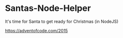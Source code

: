 # Santas-Node-Helper
It's time for Santa to get ready for Christmas (in NodeJS)

https://adventofcode.com/2015
